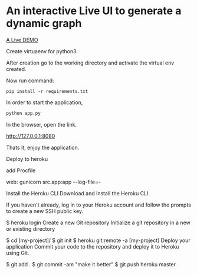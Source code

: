 # An interactive Live UI to generate a dynamic graph

[A Live DEMO](https://dynamicgraph.herokuapp.com)

Create virtuaenv for python3.

After creation go to the working directory and activate the virtual env created.

Now run command:

```
pip install -r requirements.txt
```

In order to start the application,

```python
python app.py
```

In the browser, open the link.

http://127.0.0.1:8080

Thats it, enjoy the application.

Deploy to heroku

add Procfile

web: gunicorn src.app:app --log-file=-

Install the Heroku CLI
Download and install the Heroku CLI.

If you haven't already, log in to your Heroku account and follow the prompts to create a new SSH public key.

$ heroku login
Create a new Git repository
Initialize a git repository in a new or existing directory

$ cd [my-project]/
$ git init
$ heroku git:remote -a [my-project]
Deploy your application
Commit your code to the repository and deploy it to Heroku using Git.

$ git add .
$ git commit -am "make it better"
$ git push heroku master

